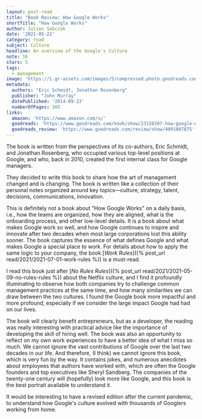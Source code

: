 ```yaml
---
layout: post-read
title: "Book Review: How Google Works"
shortTitle: "How Google Works"
author: Julien Sobczak
date: '2021-05-22'
category: read
subject: Culture
headline: An overview of the Google's Culture
note: 16
stars: 5
tags:
  - management
image: 'https://i.gr-assets.com/images/S/compressed.photo.goodreads.com/books/1422538855l/23158207.jpg'
metadata:
  authors: "Eric Schmidt, Jonathan Rosenberg"
  publisher: "John Murray"
  datePublished: '2014-09-23'
  numberOfPages: 305
links:
  amazon: 'https://www.amazon.com/s/'
  goodreads: 'https://www.goodreads.com/book/show/23158207-how-google-works'
  goodreads_review: 'https://www.goodreads.com/review/show/4091007875'
---
```


The book is written from the perspectives of its co-authors, Eric Schmidt, and Jonathan Rosenberg, who occupied various top-level positions at Google, and who, back in 2010, created the first internal class for Google managers.

They decided to write this book to share how the art of management changed and is changing. The book is written like a collection of their personal notes organized around key topics—culture, strategy, talent, decisions, communications, innovation.

This is definitely not a book about "How Google Works" on a daily basis, i.e., how the teams are organized, how they are aligned, what is the onboarding process, and other low-level details. It is a book about what makes Google work so well, and how Google continues to inspire and innovate after two decades when most large corporations lost this ability sooner. The book captures the essence of what defines Google and what makes Google a special place to work. For details about how to apply the same logic to your company, the book [_Work Rules_]({% post_url read/2021/2021-07-01-work-rules %}) is a must-read.

I read this book just after [_No Rules Rules_]({% post_url read/2021/2021-05-09-no-rules-rules %}) about the Netflix culture, and I find it profoundly illuminating to observe how both companies try to challenge common management practices at the same time, and how many similarities we can draw between the two cultures. I found the Google book more impactful and more profound, especially if we consider the large impact Google had had on our lives.

The book will clearly benefit entrepreneurs, but as a developer, the reading was really interesting with practical advice like the importance of developing the skill of hiring well. The book was also an opportunity to reflect on my own work experiences to have a better idea of what I miss so much. We cannot ignore the vast contributions of Google over the last two decades in our life. And therefore, (I think) we cannot ignore this book, which is very fun by the way. It contains jokes, and numerous anecdotes about employees that authors have worked with, which are often the Google founders and top executives like Sheryl Sandberg. The companies of the twenty-one century will (hopefully) look more like Google, and this book is the best portrait available to understand it.

It would be interesting to have a revised edition after the current pandemic, to understand how Google's culture evolved with thousands of Googlers working from home.

